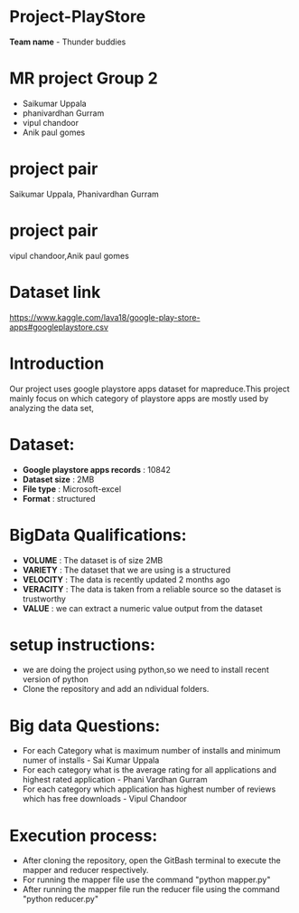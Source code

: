 # Project-PlayStore

**Team name** - Thunder buddies  

# MR project Group 2

- Saikumar Uppala   
- phanivardhan Gurram    
- vipul chandoor  
- Anik paul gomes  

# project pair 

Saikumar Uppala, Phanivardhan Gurram

# project pair  

vipul chandoor,Anik paul gomes

# Dataset link

https://www.kaggle.com/lava18/google-play-store-apps#googleplaystore.csv

# Introduction

Our project uses google playstore apps dataset for mapreduce.This project mainly focus
on which category of playstore apps are mostly used by analyzing the data set,

# Dataset:  

- **Google playstore apps records** : 10842  
- **Dataset size**                  : 2MB  
- **File type**                     : Microsoft-excel  
- **Format**                        : structured  

# BigData Qualifications:

- **VOLUME**   : The dataset is of size 2MB  
- **VARIETY**  : The dataset that we are using is a structured  
- **VELOCITY** : The data is recently updated 2 months ago  
- **VERACITY** : The data is taken from a reliable source so the dataset is trustworthy  
- **VALUE**    : we can extract a numeric value output from the dataset  

# setup instructions:
- we are doing the project using python,so we need to install recent version of python  
- Clone the repository and add an ndividual folders.  

# Big data Questions:
- For each Category what is maximum number of installs and minimum numer of installs - Sai Kumar Uppala
- For each category what is the average rating for all applications and highest rated application - Phani Vardhan Gurram
- For each category which application has highest number of reviews which has free downloads - Vipul Chandoor

# Execution process:
- After cloning the repository, open the GitBash terminal to execute the mapper and reducer respectively.
- For running the mapper file use the command "python mapper.py"
- After running the mapper file run the reducer file using the command "python reducer.py"







